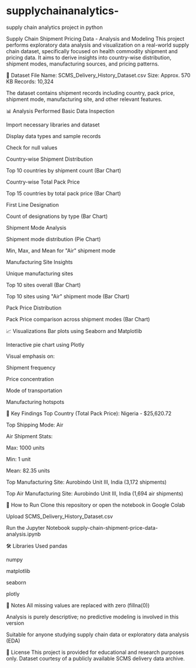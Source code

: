 # supplychainanalytics-
supply chain analytics project in python 

Supply Chain Shipment Pricing Data - Analysis and Modeling
This project performs exploratory data analysis and visualization on a real-world supply chain dataset, specifically focused on health commodity shipment and pricing data. It aims to derive insights into country-wise distribution, shipment modes, manufacturing sources, and pricing patterns.

📁 Dataset
File Name: SCMS_Delivery_History_Dataset.csv
Size: Approx. 570 KB
Records: 10,324

The dataset contains shipment records including country, pack price, shipment mode, manufacturing site, and other relevant features.

📊 Analysis Performed
Basic Data Inspection

Import necessary libraries and dataset

Display data types and sample records

Check for null values

Country-wise Shipment Distribution

Top 10 countries by shipment count (Bar Chart)

Country-wise Total Pack Price

Top 15 countries by total pack price (Bar Chart)

First Line Designation

Count of designations by type (Bar Chart)

Shipment Mode Analysis

Shipment mode distribution (Pie Chart)

Min, Max, and Mean for "Air" shipment mode

Manufacturing Site Insights

Unique manufacturing sites

Top 10 sites overall (Bar Chart)

Top 10 sites using "Air" shipment mode (Bar Chart)

Pack Price Distribution

Pack Price comparison across shipment modes (Bar Chart)

📈 Visualizations
Bar plots using Seaborn and Matplotlib

Interactive pie chart using Plotly

Visual emphasis on:

Shipment frequency

Price concentration

Mode of transportation

Manufacturing hotspots

🧾 Key Findings
Top Country (Total Pack Price): Nigeria - $25,620.72

Top Shipping Mode: Air

Air Shipment Stats:

Max: 1000 units

Min: 1 unit

Mean: 82.35 units

Top Manufacturing Site: Aurobindo Unit III, India (3,172 shipments)

Top Air Manufacturing Site: Aurobindo Unit III, India (1,694 air shipments)

🚀 How to Run
Clone this repository or open the notebook in Google Colab

Upload SCMS_Delivery_History_Dataset.csv

Run the Jupyter Notebook supply-chain-shipment-price-data-analysis.ipynb

🛠️ Libraries Used
pandas

numpy

matplotlib

seaborn

plotly

📌 Notes
All missing values are replaced with zero (fillna(0))

Analysis is purely descriptive; no predictive modeling is involved in this version

Suitable for anyone studying supply chain data or exploratory data analysis (EDA)

📄 License
This project is provided for educational and research purposes only. Dataset courtesy of a publicly available SCMS delivery data archive.








